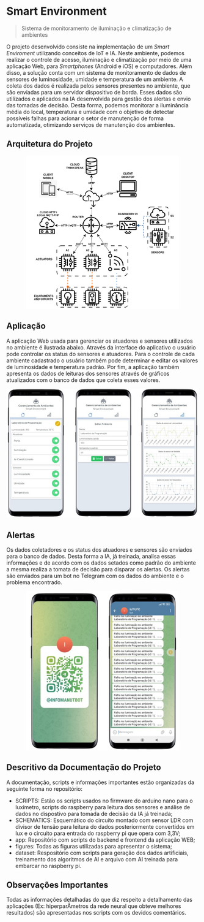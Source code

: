 # Smart Environment
>Sistema de monitoramento de iluminação e climatização de ambientes

O projeto desenvolvido consiste na implementação de um _Smart Enviroment_ utilizando conceitos de IoT e IA. Neste ambiente, podemos realizar o controle de acesso, iluminação e climatização por meio de uma aplicação Web, para _Smartphones_ (Android e iOS) e computadores. Além disso, a solução conta com um sistema de monitoramento de dados de sensores de luminosidade, umidade e temperatura de um ambiente. A coleta dos dados é realizada pelos sensores presentes no ambiente, que são enviadas para um servidor dispositivo de borda. Esses dados são utilizados e aplicados na IA desenvolvida para gestão dos alertas e envio das tomadas de decisão. Desta forma, podemos monitorar a iluminância média do local, temperatura e umidade com o objetivo de detectar possíveis falhas para acionar o setor de manutenção de forma automatizada, otimizando serviços de manutenção dos ambientes. 

## Arquitetura do Projeto
<div align="center"><img src="/figures/arquitetura_iot.png" alt="image" width="400" height="auto"></div>

## Aplicação
A aplicação Web usada para gerenciar os atuadores e sensores utilizados no ambiente é ilustrada abaixo. Através da interface do aplicativo o usuário pode controlar os status do sensores e atuadores. Para o controle de cada ambiente cadastrado o usuário também pode determinar e editar os valores de luminosidade e temperatura padrão. Por fim, a aplicação também apresenta os dados de leituras dos sensores através de gráficos atualizados com o banco de dados que coleta esses valores. 
<div align="center"><img src="/figures/app.png" alt="image" width="600" height="auto"></div>

## Alertas
Os dados coletadores e os status dos atuadores e sensores são enviados para o banco
de dados. Desta forma a IA, já treinada, analisa essas informações e de acordo com os dados
setados como padrão do ambiente a mesma realiza a tomata de decisão para disparar os alertas.
Os alertas são enviados para um bot no Telegram com os dados do ambiente e o problema
encontrado. 
<div align="center"><img src="/figures/bot.png" alt="image" width="400" height="auto"></div>

## Descritivo da Documentação do Projeto

A documentação, scripts e informações importantes estão organizadas da seguinte forma no repositório:

- SCRIPTS: Estão os scripts usados no firmware do arduino nano para o luxímetro, scripts do raspberry para leitura dos sensores e análise de dados no dispostivo para tomada de decisão da IA já treinada;
- SCHEMATICS: Esquemático do circuito montado com sensor LDR com divisor de tensão para leitura do dados posteriormente convertidos em lux e o circuito para entrada do raspberry pi que opera com 3,3V;
- app: Repositório com scripts do backend e frontend da aplicação WEB;
- figures: Todas as figuras utilizadas para apresentar o sistema;
- dataset: Respositório com scripts para geração dos dados artificiais, treinamento dos algoritmos de AI e arquivo com AI treinada para embarcar no raspberry pi.

## Observações Importantes

Todas as informações detalhadas do que diz respeito a detalhamento das aplicações (Ex: hiperparÂmetros da rede neural que obteve melhores resultados) são apresentadas nos scripts com os devidos comentários.